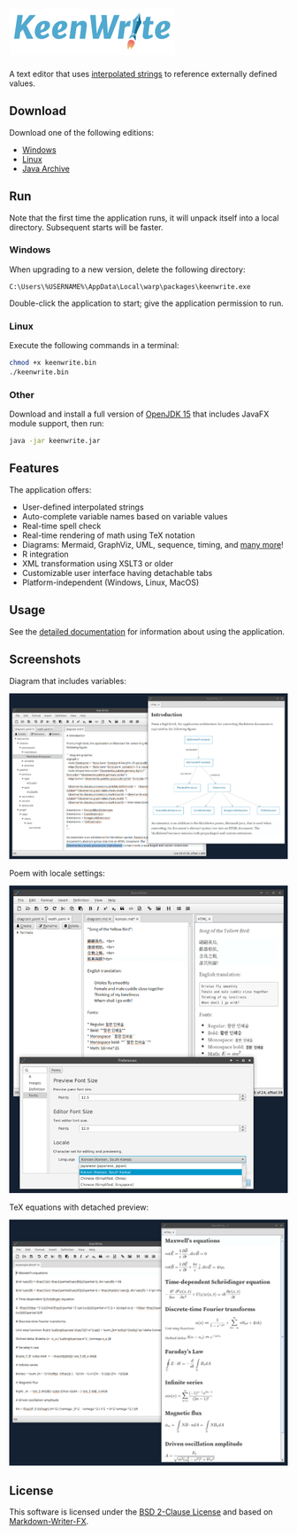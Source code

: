 # ![Logo](docs/images/app-title.png)

A text editor that uses [interpolated strings](https://en.wikipedia.org/wiki/String_interpolation) to reference externally defined values.

## Download

Download one of the following editions:

* [Windows](https://gitreleases.dev/gh/DaveJarvis/keenwrite/latest/keenwrite.exe)
* [Linux](https://gitreleases.dev/gh/DaveJarvis/keenwrite/latest/keenwrite.bin)
* [Java Archive](https://gitreleases.dev/gh/DaveJarvis/keenwrite/latest/keenwrite.jar)

## Run

Note that the first time the application runs, it will unpack itself into a local directory. Subsequent starts will be faster.

### Windows

When upgrading to a new version, delete the following directory:

    C:\Users\%USERNAME%\AppData\Local\warp\packages\keenwrite.exe

Double-click the application to start; give the application permission to run.

### Linux

Execute the following commands in a terminal:

``` bash
chmod +x keenwrite.bin
./keenwrite.bin
```

### Other

Download and install a full version of [OpenJDK 15](https://bell-sw.com/pages/downloads/?version=java-15#mn) that includes JavaFX module support, then run:

``` bash
java -jar keenwrite.jar
```

## Features

The application offers:

* User-defined interpolated strings
* Auto-complete variable names based on variable values
* Real-time spell check
* Real-time rendering of math using TeX notation
* Diagrams: Mermaid, GraphViz, UML, sequence, timing, and [many more](https://kroki.io/)!
* R integration
* XML transformation using XSLT3 or older
* Customizable user interface having detachable tabs
* Platform-independent (Windows, Linux, MacOS)

## Usage

See the [detailed documentation](docs/README.md) for information about
using the application.

## Screenshots

Diagram that includes variables:

![GraphViz Diagram Screenshot](docs/images/screenshots/01.png)

Poem with locale settings:

![Korean Poem Screenshot](docs/images/screenshots/02.png)

TeX equations with detached preview:

![TeX Equations Screenshot](docs/images/screenshots/03.png)

## License

This software is licensed under the [BSD 2-Clause License](LICENSE.md) and
based on [Markdown-Writer-FX](licenses/MARKDOWN-WRITER-FX.md).

